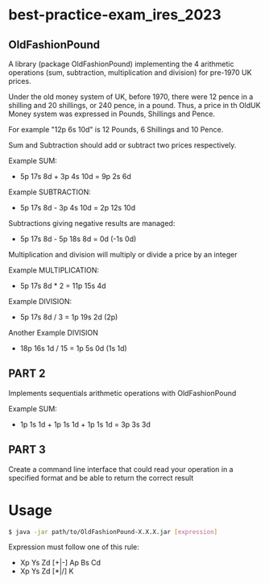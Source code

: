 # best-practice-exam_ires_2023

## OldFashionPound
A library (package OldFashionPound) implementing the 4 arithmetic operations (sum, subtraction, multiplication and division) for pre-1970 UK prices. 

Under the old money system of UK, before 1970, there were 12 pence in a shilling and 20 shillings, or 240 pence, in a pound. Thus, a price in th OldUK Money system was expressed in Pounds, Shillings and Pence. 

For example "12p 6s 10d" is 12 Pounds, 6 Shillings and 10 Pence.


Sum and Subtraction should add or subtract two prices respectively.

Example SUM:                  
* 5p 17s 8d + 3p 4s 10d = 9p 2s 6d

Example SUBTRACTION:               
* 5p 17s 8d - 3p 4s 10d = 2p 12s 10d

Subtractions giving negative results are managed:
* 5p 17s 8d - 5p 18s 8d = 0d (-1s 0d)


Multiplication and division will multiply or divide a price by an integer 

Example MULTIPLICATION:         
* 5p 17s 8d * 2 = 11p 15s 4d

Example DIVISION:
* 5p 17s 8d / 3 = 1p 19s 2d (2p) 

Another Example DIVISION          
* 18p 16s 1d / 15 = 1p 5s 0d (1s 1d)

## PART 2

Implements sequentials arithmetic operations with OldFashionPound

Example SUM:                  
* 1p 1s 1d + 1p 1s 1d + 1p 1s 1d = 3p 3s 3d

## PART 3

Create a command line interface that could read your operation in a specified format and be able to return the correct result

# Usage 

```bash
$ java -jar path/to/OldFashionPound-X.X.X.jar [expression]
```

Expression must follow one of this rule:
* Xp Ys Zd [+|-] Ap Bs Cd
* Xp Ys Zd [*|/] K 
